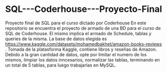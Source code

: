 # SQL---Coderhouse---Proyecto-Final
Proyecto final de SQL para el curso dictado por Coderhouse
En este repositorio se encuentra el proyecto de armado de una BD para el curso de SQL de Coderhouse. El mismo implica el armado de Schedule, tablas y queries de la misma.
La base de datos elegida es https://www.kaggle.com/datasets/mohamedbakhet/amazon-books-reviews . Tomada de la platasforma Kaggle, contiene libros y reseñas de Amazon.
Debido a la gran cantidad de datos, opte por limitar el numero de los mismos, limpiar los datos inncesarios, normalizar las tablas, terminando en un total de 5 tablas, para luego trabajarlas en MySQL.
